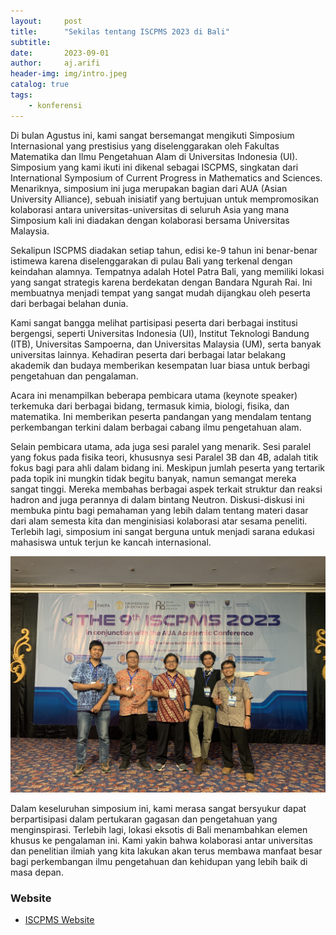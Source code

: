 ```yaml
---
layout:     post
title:      "Sekilas tentang ISCPMS 2023 di Bali"
subtitle:   
date:       2023-09-01
author:     aj.arifi
header-img: img/intro.jpeg
catalog: true
tags:
    - konferensi
---
```


Di bulan Agustus ini, kami sangat bersemangat mengikuti Simposium Internasional yang prestisius 
yang diselenggarakan oleh Fakultas Matematika dan Ilmu Pengetahuan Alam di Universitas Indonesia (UI). 
Simposium yang kami ikuti ini dikenal sebagai ISCPMS, singkatan dari International Symposium 
of Current Progress in Mathematics and Sciences. Menariknya, simposium ini juga merupakan bagian 
dari AUA (Asian University Alliance), sebuah inisiatif yang bertujuan untuk mempromosikan 
kolaborasi antara universitas-universitas di seluruh Asia yang mana Simposium kali ini diadakan dengan
kolaborasi bersama Universitas Malaysia.

Sekalipun ISCPMS diadakan setiap tahun, edisi ke-9 tahun ini benar-benar istimewa karena 
diselenggarakan di pulau Bali yang terkenal dengan keindahan alamnya. Tempatnya adalah Hotel Patra Bali, 
yang memiliki lokasi yang sangat strategis karena berdekatan dengan Bandara Ngurah Rai. 
Ini membuatnya menjadi tempat yang sangat mudah dijangkau oleh peserta dari berbagai belahan dunia.

Kami sangat bangga melihat partisipasi peserta dari berbagai institusi bergengsi, seperti Universitas Indonesia (UI),
Institut Teknologi Bandung (ITB), Universitas Sampoerna, dan Universitas Malaysia (UM), serta 
banyak universitas lainnya. Kehadiran peserta dari berbagai latar belakang akademik dan budaya 
memberikan kesempatan luar biasa untuk berbagi pengetahuan dan pengalaman.

Acara ini menampilkan beberapa pembicara utama (keynote speaker) terkemuka dari berbagai bidang, 
termasuk kimia, biologi, fisika, dan matematika. Ini memberikan peserta pandangan yang mendalam 
tentang perkembangan terkini dalam berbagai cabang ilmu pengetahuan alam.

Selain pembicara utama, ada juga sesi paralel yang menarik. 
Sesi paralel yang fokus pada fisika teori, khususnya sesi Paralel 3B dan 4B, 
adalah titik fokus bagi para ahli dalam bidang ini. 
Meskipun jumlah peserta yang tertarik pada topik ini 
mungkin tidak begitu banyak, namun semangat mereka sangat tinggi. 
Mereka membahas berbagai aspek terkait struktur dan reaksi hadron and juga perannya di dalam bintang Neutron. 
Diskusi-diskusi ini membuka pintu bagi pemahaman 
yang lebih dalam tentang materi dasar dari alam semesta kita dan menginisiasi kolaborasi atar sesama peneliti.
Terlebih lagi, simposium ini sangat berguna untuk menjadi sarana edukasi mahasiswa untuk terjun ke kancah internasional.

![](/img/IMG_5323.JPG)

Dalam keseluruhan simposium ini, kami merasa sangat bersyukur dapat berpartisipasi dalam 
pertukaran gagasan dan pengetahuan yang menginspirasi. Terlebih lagi, lokasi eksotis di 
Bali menambahkan elemen khusus ke pengalaman ini. Kami yakin bahwa kolaborasi antar universitas 
dan penelitian ilmiah yang kita lakukan akan terus membawa manfaat besar bagi perkembangan 
ilmu pengetahuan dan kehidupan yang lebih baik di masa depan.

### Website

* [ISCPMS Website](https://iscpms.ui.ac.id)
